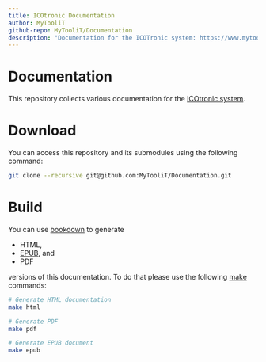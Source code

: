 ```yaml
---
title: ICOtronic Documentation
author: MyTooliT
github-repo: MyTooliT/Documentation
description: "Documentation for the ICOTronic system: https://www.mytoolit.com/ICOtronic"
---
```


# Documentation

This repository collects various documentation for the [ICOtronic system](https://www.mytoolit.com/ICOtronic).

# Download

You can access this repository and its submodules using the following command:

```sh
git clone --recursive git@github.com:MyTooliT/Documentation.git
```

# Build

You can use [bookdown](http://bookdown.org) to generate

- HTML,
- [EPUB](https://en.m.wikipedia.org/wiki/EPUB), and
- PDF

versions of this documentation. To do that please use the following [make](https://en.m.wikipedia.org/wiki/Makefile) commands:

```sh
# Generate HTML documentation
make html

# Generate PDF
make pdf

# Generate EPUB document
make epub
```

